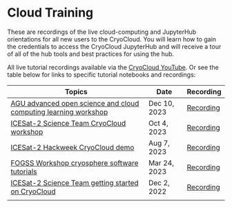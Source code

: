 # Cloud Training

These are recordings of the live cloud-computing and JupyterHub orientations for all new users to the CryoCloud. You will learn how to gain the credentials to access the CryoCloud JupyterHub and will receive a tour of all of the hub tools and best practices for using the hub.

All live tutorial recordings available via the [CryoCloud YouTube](https://www.youtube.com/@cryocloud6119). Or see the table below for links to specific tutorial notebooks and recordings:


| Topics | Date | Recording |
| ---  | --- | ---|
| [AGU advanced open science and cloud computing learning workshop](https://bit.ly/44ScC1B) | Dec 10, 2023 | [Recording](https://youtu.be/Egd0VNVPNpE) |
| [ICESat-2 Science Team CryoCloud workshop](https://bit.ly/44ScC1B) | Oct 4, 2023 | [Recording](https://youtu.be/pLWMCHanFR8) |
| [ICESat-2 Hackweek CryoCloud demo](https://bit.ly/44ScC1B) | Aug 7, 2023 | [Recording](https://www.youtube.com/watch?v=ub86G53V12s) |
| [FOGSS Workshop cryosphere software tutorials](https://doi.org/10.5281/zenodo.7812488) | Mar 24, 2023 | [Recording](https://youtu.be/WcZCVjSKTYo) |
| [ICESat-2 Science Team getting started on CryoCloud](https://doi.org/10.5281/zenodo.7474855) | Dec 2, 2022 | [Recording](https://youtu.be/QNrDlwiomgc) |
| |
